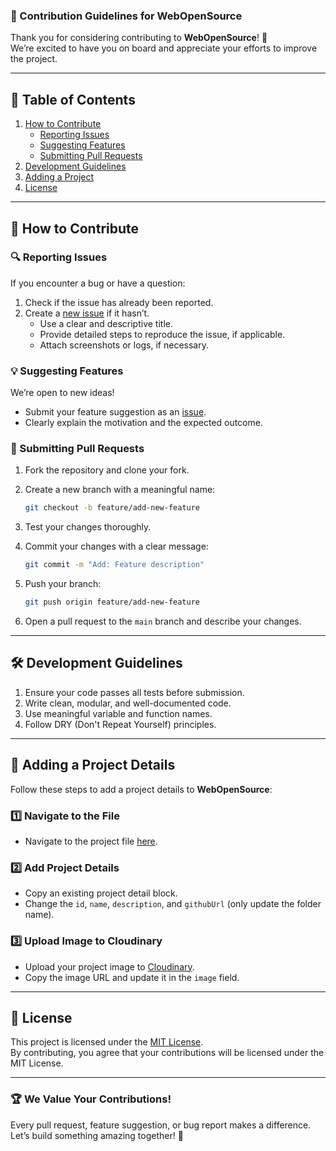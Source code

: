 ### 🌟 Contribution Guidelines for WebOpenSource

Thank you for considering contributing to **WebOpenSource**! 🙌  
We’re excited to have you on board and appreciate your efforts to improve the project.  

---

## 📌 Table of Contents
1. [How to Contribute](#-how-to-contribute)
   - [Reporting Issues](#-reporting-issues)
   - [Suggesting Features](#-suggesting-features)
   - [Submitting Pull Requests](#-submitting-pull-requests)
2. [Development Guidelines](#-development-guidelines)
3. [Adding a Project](#-adding-a-project)
4. [License](#-license)


---

## 🤝 How to Contribute

### 🔍 Reporting Issues
If you encounter a bug or have a question:
1. Check if the issue has already been reported.
2. Create a [new issue](https://github.com/zahidrahimoon/webopensource/issues/new) if it hasn’t.
   - Use a clear and descriptive title.
   - Provide detailed steps to reproduce the issue, if applicable.
   - Attach screenshots or logs, if necessary.  

### 💡 Suggesting Features
We’re open to new ideas!  
- Submit your feature suggestion as an [issue](https://github.com/zahidrahimoon/webopensource/issues/new).  
- Clearly explain the motivation and the expected outcome.

### 🚀 Submitting Pull Requests
1. Fork the repository and clone your fork.

2. Create a new branch with a meaningful name:  
   ```bash
   git checkout -b feature/add-new-feature
   ```
4. Test your changes thoroughly.

5. Commit your changes with a clear message:  
   ```bash
   git commit -m "Add: Feature description"
   ```
6. Push your branch:  
   ```bash
   git push origin feature/add-new-feature
   ```
7. Open a pull request to the `main` branch and describe your changes.
---

## 🛠️ Development Guidelines

1. Ensure your code passes all tests before submission.
2. Write clean, modular, and well-documented code.
3. Use meaningful variable and function names.
4. Follow DRY (Don't Repeat Yourself) principles.

---


## 📂 Adding a Project Details

Follow these steps to add a project details to **WebOpenSource**:

### 1️⃣ Navigate to the File
- Navigate to the project file [here](https://github.com/zahidrahimoon/webopensource/blob/master/opensourcelandingpage/data/projects.ts).

### 2️⃣ Add Project Details
- Copy an existing project detail block.
- Change the `id`, `name`, `description`, and `githubUrl` (only update the folder name).

### 3️⃣ Upload Image to Cloudinary
- Upload your project image to [Cloudinary](https://cloudinary.com/).
- Copy the image URL and update it in the `image` field.

---

## 📜 License

This project is licensed under the [MIT License](./LICENSE).  
By contributing, you agree that your contributions will be licensed under the MIT License.

---

### 🏆 We Value Your Contributions!  
Every pull request, feature suggestion, or bug report makes a difference.  
Let’s build something amazing together! 🚀

